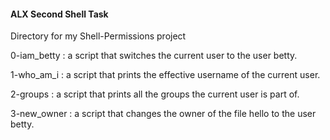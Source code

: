 ####    ALX Second Shell Task    ####
Directory for my Shell-Permissions project

0-iam_betty : a script that switches the current user to the user betty.

1-who_am_i : a script that prints the effective username of the current user.

2-groups :  a script that prints all the groups the current user is part of.

3-new_owner : a script that changes the owner of the file hello to the user betty.
